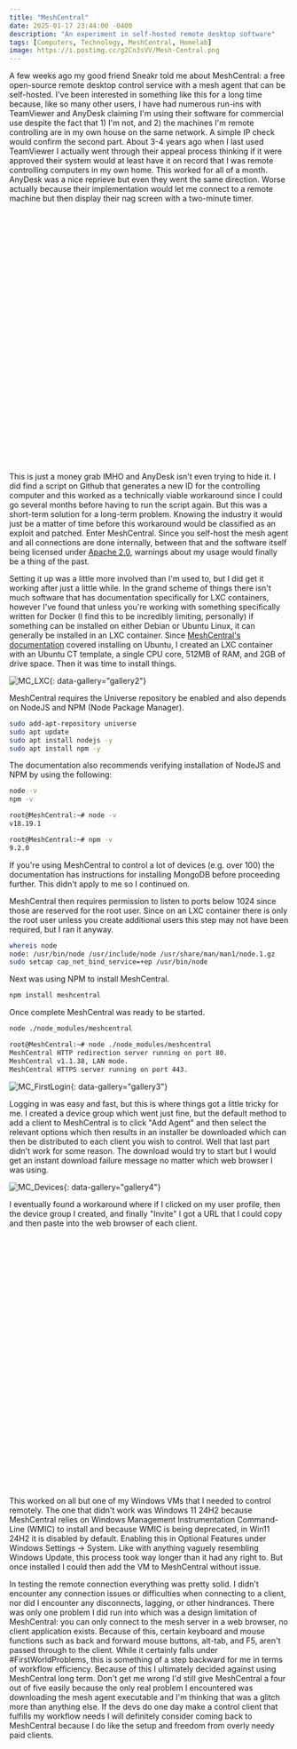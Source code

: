 ```yaml
---
title: "MeshCentral"
date: 2025-01-17 23:44:00 -0400
description: "An experiment in self-hosted remote desktop software"
tags: [Computers, Technology, MeshCentral, Homelab]
image: https://i.postimg.cc/g2Cn3sVV/Mesh-Central.png
---
```


<style>
    .div25 {
        float:left;
        padding: 10px 8px;
        height:150px;
        width:25%;
        overflow:hidden;   
    }
    .div33 {
        float:left;
        padding: 10px 8px;
        height:175px;
        width:33%;
        overflow:hidden;
        }
    .div50 {
        float:left;
        padding: 10px 8px;
        height:200px;
        width:50%;
        overflow:hidden;
        }
    .flex33{
        padding-top: 35px;
        padding-left: 8px;
        padding-right: 8px;
        height: 175px;
    }
    .clear {
        clear:both;
        height:1.2em;
        margin-bottom:-1px;
    }
</style>

A few weeks ago my good friend Sneakr told me about MeshCentral: a free open-source remote desktop control service with a mesh agent that can be self-hosted.  I've been interested in something like this for a long time because, like so many other users, I have had numerous run-ins with TeamViewer and AnyDesk claiming I'm using their software for commercial use despite the fact that 1) I'm not, and 2) the machines I'm remote controlling are in my own house on the same network.  A simple IP check would confirm the second part.  About 3-4 years ago when I last used TeamViewer I actually went through their appeal process thinking if it were approved their system would at least have it on record that I was remote controlling computers in my own home.  This worked for all of a month.  AnyDesk was a nice reprieve but even they went the same direction.  Worse actually because their implementation would let me connect to a remote machine but then display their nag screen with a two-minute timer.

<div class="div50"><img src="https://i.postimg.cc/2jGGTbXb/teamviewer-timeout.png" alt="" data-gallery="gallery1"></div>
<div class="div50"><img src="https://i.postimg.cc/gk0D7zfM/Any-Desk-warning.jpg" alt="" data-gallery="gallery1"></div>
<div class="clear"></div>

This is just a money grab IMHO and AnyDesk isn't even trying to hide it.  I did find a script on Github that generates a new ID for the controlling computer and this worked as a technically viable workaround since I could go several months before having to run the script again.  But this was a short-term solution for a long-term problem.  Knowing the industry it would just be a matter of time before this workaround would be classified as an exploit and patched.  Enter MeshCentral.  Since you self-host the mesh agent and all connections are done internally, between that and the software itself being licensed under [Apache 2.0](https://www.apache.org/licenses/LICENSE-2.0), warnings about my usage would finally be a thing of the past.

Setting it up was a little more involved than I'm used to, but I did get it working after just a little while.  In the grand scheme of things there isn't much software that has documentation specifically for LXC containers, however I've found that unless you're working with something specifically written for Docker (I find this to be incredibly limiting, personally) if something can be installed on either Debian or Ubuntu Linux, it can generally be installed in an LXC container.  Since [MeshCentral's documentation](https://meshcentral.com/docs/MeshCentral2InstallGuide.pdf) covered installing on Ubuntu, I created an LXC container with an Ubuntu CT template, a single CPU core, 512MB of RAM, and 2GB of drive space.  Then it was time to install things.

![MC_LXC](https://i.postimg.cc/XJcRsjTj/MC_Resources.png){: data-gallery="gallery2"}

MeshCentral requires the Universe repository be enabled and also depends on NodeJS and NPM (Node Package Manager).

```bash
sudo add-apt-repository universe
sudo apt update
sudo apt install nodejs -y
sudo apt install npm -y
```

The documentation also recommends verifying installation of NodeJS and NPM by using the following:

```bash
node -v
npm -v
```

```bash
root@MeshCentral:~# node -v
v18.19.1

root@MeshCentral:~# npm -v
9.2.0
```

If you're using MeshCentral to control a lot of devices (e.g. over 100) the documentation has instructions for installing MongoDB before proceeding further.  This didn't apply to me so I continued on.

MeshCentral then requires permission to listen to ports below 1024 since those are reserved for the root user.  Since on an LXC container there is only the root user unless you create additional users this step may not have been required, but I ran it anyway.

```bash
whereis node
node: /usr/bin/node /usr/include/node /usr/share/man/man1/node.1.gz
sudo setcap cap_net_bind_service=+ep /usr/bin/node
```

Next was using NPM to install MeshCentral.

```bash
npm install meshcentral
```

Once complete MeshCentral was ready to be started.

```bash
node ./node_modules/meshcentral
```

```bash
root@MeshCentral:~# node ./node_modules/meshcentral
MeshCentral HTTP redirection server running on port 80.
MeshCentral v1.1.38, LAN mode.
MeshCentral HTTPS server running on port 443.
```

![MC_FirstLogin](https://i.postimg.cc/8PC2bVwG/MC_FirstLogin.png){: data-gallery="gallery3"}

Logging in was easy and fast, but this is where things got a little tricky for me.  I created a device group which went just fine, but the default method to add a client to MeshCentral is to click "Add Agent" and then select the relevant options which then results in an installer be downloaded which can then be distributed to each client you wish to control.  Well that last part didn't work for some reason.  The download would try to start but I would get an instant download failure message no matter which web browser I was using.  

![MC_Devices](https://i.postimg.cc/MHH91zwr/MC-Add-Agent.png){: data-gallery="gallery4"}

I eventually found a workaround where if I clicked on my user profile, then the device group I created, and finally "Invite" I got a URL that I could copy and then paste into the web browser of each client.

<div class="div50"><img src="https://i.postimg.cc/JhgNSjCK/MC-Device-Group.png" alt="" data-gallery="gallery5"></div>
<div class="div50"><img src="https://i.postimg.cc/8CGwtRDv/MC-Invite.png" alt="" data-gallery="gallery5"></div>
<div class="clear"></div>

This worked on all but one of my Windows VMs that I needed to control remotely.  The one that didn't work was Windows 11 24H2 because MeshCentral relies on Windows Management Instrumentation Command-Line (WMIC) to install and because WMIC is being deprecated, in Win11 24H2 it is disabled by default.  Enabling this in Optional Features under Windows Settings -> System.  Like with anything vaguely resembling Windows Update, this process took way longer than it had any right to.  But once installed I could then add the VM to MeshCentral without issue.

In testing the remote connection everything was pretty solid.  I didn't encounter any connection issues or difficulties when connecting to a client, nor did I encounter any disconnects, lagging, or other hindrances.  There was only one problem I did run into which was a design limitation of MeshCentral: you can only connect to the mesh server in a web browser, no client application exists.  Because of this, certain keyboard and mouse functions such as back and forward mouse buttons, alt-tab, and F5, aren't passed through to the client.  While it certainly falls under #FirstWorldProblems, this is something of a step backward for me in terms of workflow efficiency.  Because of this I ultimately decided against using MeshCentral long term.  Don't get me wrong I'd still give MeshCentral a four out of five easily because the only real problem I encountered was downloading the mesh agent executable and I'm thinking that was a glitch more than anything else.  If the devs do one day make a control client that fulfills my workflow needs I will definitely consider coming back to MeshCentral because I do like the setup and freedom from overly needy paid clients.